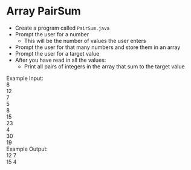 # Array PairSum

- Create a program called `PairSum.java`
- Prompt the user for a number
  - This will be the number of values the user enters
- Prompt the user for that many numbers and store them in an array
- Prompt the user for a target value
- After you have read in all the values:
  - Print all pairs of integers in the array that sum to the target value

Example Input:\
8\
12\
7\
5\
8\
15\
23\
4\
30\
19\
Example Output:\
12 7\
15 4
